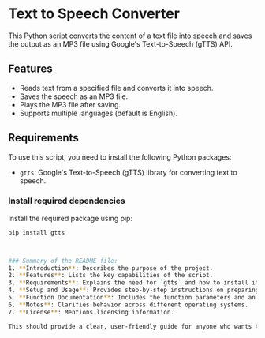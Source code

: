 # Text to Speech Converter

This Python script converts the content of a text file into speech and saves the output as an MP3 file using Google's Text-to-Speech (gTTS) API.

## Features

- Reads text from a specified file and converts it into speech.
- Saves the speech as an MP3 file.
- Plays the MP3 file after saving.
- Supports multiple languages (default is English).

## Requirements

To use this script, you need to install the following Python packages:

- `gtts`: Google's Text-to-Speech (gTTS) library for converting text to speech.

### Install required dependencies

Install the required package using pip:

```bash
pip install gtts



### Summary of the README file:
1. **Introduction**: Describes the purpose of the project.
2. **Features**: Lists the key capabilities of the script.
3. **Requirements**: Explains the need for `gtts` and how to install it.
4. **Setup and Usage**: Provides step-by-step instructions on preparing the text file, configuring, and running the script.
5. **Function Documentation**: Includes the function parameters and an example of how to use the `text_to_speech` function.
6. **Notes**: Clarifies behavior across different operating systems.
7. **License**: Mentions licensing information.

This should provide a clear, user-friendly guide for anyone who wants to use or contribute to the project.
